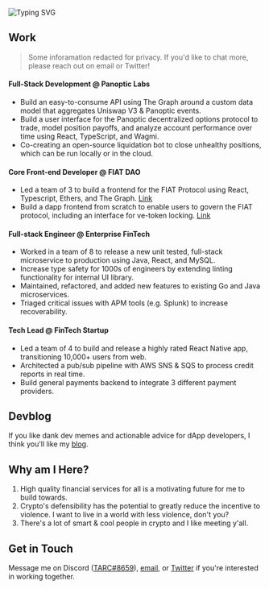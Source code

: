 ![Typing SVG](https://readme-typing-svg.demolab.com?font=Fira+Code&duration=4200&pause=2400&color=86F4F5&center=true&vCenter=true&width=420&height=69&lines=Hey+there!+I'm+0xTARC%2C+a+'web3'+dev)

## Work
> Some inforamation redacted for privacy. If you'd like to chat more, please reach out on email or Twitter!

#### Full-Stack Development @ Panoptic Labs
* Build an easy-to-consume API using The Graph around a custom data model that aggregates Uniswap V3 & Panoptic events.
* Build a user interface for the Panoptic decentralized options protocol to trade, model position payoffs, and analyze account performance over time using React, TypeScript, and Wagmi.
* Co-creating an open-source liquidation bot to close unhealthy positions, which can be run locally or in the cloud.

#### Core Front-end Developer @ FIAT DAO
* Led a team of 3 to build a frontend for the FIAT Protocol using React, Typescript, Ethers, and The Graph. [Link](https://github.com/fiatdao/fiat-ui-i)
* Build a dapp frontend from scratch to enable users to govern the FIAT protocol, including an interface for ve-token locking. [Link](https://github.com/fiatdao/gov-ui-ii)

#### Full-stack Engineer @ Enterprise FinTech
* Worked in a team of 8 to release a new unit tested, full-stack microservice to production using Java, React, and MySQL.
* Increase type safety for 1000s of engineers by extending linting functionality for internal UI library.
* Maintained, refactored, and added new features to existing Go and Java microservices.
* Triaged critical issues with APM tools (e.g. Splunk) to increase recoverability.

#### Tech Lead @ FinTech Startup
* Led a team of 4 to build and release a highly rated React Native app, transitioning 10,000+ users from web.
* Architected a pub/sub pipeline with AWS SNS & SQS to process credit reports in real time.
* Build general payments backend to integrate 3 different payment providers.

## Devblog
If you like dank dev memes and actionable advice for dApp developers, I think you'll like my [blog](https://0xtarc.eth.limo/).

## Why am I Here?
1. High quality financial services for all is a motivating future for me to build towards.
2. Crypto's defensibility has the potential to greatly reduce the incentive to violence. I want to live in a world with less violence, don't you?
3. There's a lot of smart & cool people in crypto and I like meeting y'all.

## Get in Touch
Message me on Discord ([TARC#8659](969663184317345813)), [email](mailto:0xtarc@protonmail.com), or [Twitter](https://twitter.com/0xTARC) if you're interested in working together.
